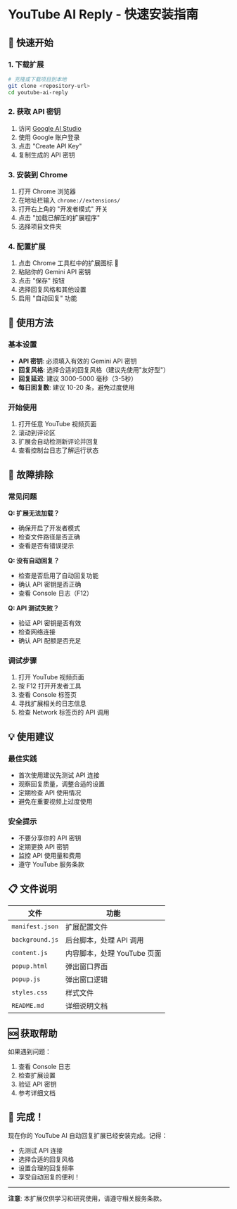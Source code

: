 # YouTube AI Reply - 快速安装指南

## 🚀 快速开始

### 1. 下载扩展
```bash
# 克隆或下载项目到本地
git clone <repository-url>
cd youtube-ai-reply
```

### 2. 获取 API 密钥
1. 访问 [Google AI Studio](https://makersuite.google.com/app/apikey)
2. 使用 Google 账户登录
3. 点击 "Create API Key"
4. 复制生成的 API 密钥

### 3. 安装到 Chrome
1. 打开 Chrome 浏览器
2. 在地址栏输入 `chrome://extensions/`
3. 打开右上角的 "开发者模式" 开关
4. 点击 "加载已解压的扩展程序"
5. 选择项目文件夹

### 4. 配置扩展
1. 点击 Chrome 工具栏中的扩展图标 🤖
2. 粘贴你的 Gemini API 密钥
3. 点击 "保存" 按钮
4. 选择回复风格和其他设置
5. 启用 "自动回复" 功能

## 🎯 使用方法

### 基本设置
- **API 密钥**: 必须填入有效的 Gemini API 密钥
- **回复风格**: 选择合适的回复风格（建议先使用"友好型"）
- **回复延迟**: 建议 3000-5000 毫秒（3-5秒）
- **每日回复数**: 建议 10-20 条，避免过度使用

### 开始使用
1. 打开任意 YouTube 视频页面
2. 滚动到评论区
3. 扩展会自动检测新评论并回复
4. 查看控制台日志了解运行状态

## 🔧 故障排除

### 常见问题

**Q: 扩展无法加载？**
- 确保开启了开发者模式
- 检查文件路径是否正确
- 查看是否有错误提示

**Q: 没有自动回复？**
- 检查是否启用了自动回复功能
- 确认 API 密钥是否正确
- 查看 Console 日志（F12）

**Q: API 测试失败？**
- 验证 API 密钥是否有效
- 检查网络连接
- 确认 API 配额是否充足

### 调试步骤
1. 打开 YouTube 视频页面
2. 按 F12 打开开发者工具
3. 查看 Console 标签页
4. 寻找扩展相关的日志信息
5. 检查 Network 标签页的 API 调用

## 💡 使用建议

### 最佳实践
- 首次使用建议先测试 API 连接
- 观察回复质量，调整合适的设置
- 定期检查 API 使用情况
- 避免在重要视频上过度使用

### 安全提示
- 不要分享你的 API 密钥
- 定期更换 API 密钥
- 监控 API 使用量和费用
- 遵守 YouTube 服务条款

## 📋 文件说明

| 文件 | 功能 |
|------|------|
| `manifest.json` | 扩展配置文件 |
| `background.js` | 后台脚本，处理 API 调用 |
| `content.js` | 内容脚本，处理 YouTube 页面 |
| `popup.html` | 弹出窗口界面 |
| `popup.js` | 弹出窗口逻辑 |
| `styles.css` | 样式文件 |
| `README.md` | 详细说明文档 |

## 🆘 获取帮助

如果遇到问题：
1. 查看 Console 日志
2. 检查扩展设置
3. 验证 API 密钥
4. 参考详细文档

## 🎉 完成！

现在你的 YouTube AI 自动回复扩展已经安装完成。记得：
- 先测试 API 连接
- 选择合适的回复风格
- 设置合理的回复频率
- 享受自动回复的便利！

---

**注意**: 本扩展仅供学习和研究使用，请遵守相关服务条款。